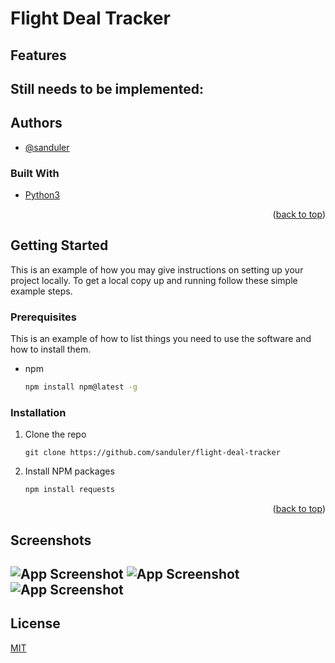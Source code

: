 
# Flight Deal Tracker



## Features


## Still needs to be implemented:

## Authors

- [@sanduler](https://github.com/sanduler)

### Built With

- [Python3](https://www.python.org/)

<p align="right">(<a href="#top">back to top</a>)</p>

<!-- GETTING STARTED -->

## Getting Started

This is an example of how you may give instructions on setting up your project locally.
To get a local copy up and running follow these simple example steps.

### Prerequisites

This is an example of how to list things you need to use the software and how to install them.

- npm
  ```sh
  npm install npm@latest -g
  ```

### Installation

1. Clone the repo
   ```sh3
   git clone https://github.com/sanduler/flight-deal-tracker
   ```
2. Install NPM packages
   ```sh
   npm install requests
   ```

<p align="right">(<a href="#top">back to top</a>)</p>


## Screenshots

![App Screenshot](img/img0.png)
![App Screenshot](img/img1.png)
![App Screenshot](img/img2.png)
--------------------------------

## License

[MIT](https://choosealicense.com/licenses/mit/)

